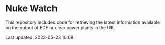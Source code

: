 # Nuke Watch

This repository includes code for retrieving the latest information available on the output of EDF nuclear power plants in the UK.

Last updated: 2023-05-23 10:08